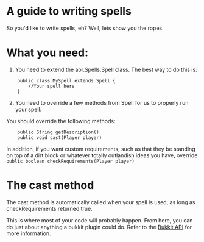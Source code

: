 A guide to writing spells
=========================

So you'd like to write spells, eh? Well, lets show you the ropes.

What you **need**:
==================

  1. You need to extend the aor.Spells.Spell class. The best way to do this is:
```import aor.Spells.Spell;
    public class MySpell extends Spell {
        //Your spell here
    }
```

  2. You need to override a few methods from Spell for us to properly run your spell:

  You should override the following methods:

```public String getName()
    public String getDescription()
    public void cast(Player player)
```
  In addition, if you want custom requirements, such as that they be standing on top of a dirt block or whatever totally outlandish ideas you have, override
  ```public boolean checkRequirements(Player player)```

The cast method
===============

The cast method is automatically called when your spell is used, as long as checkRequirements returned true.

This is where most of your code will probably happen. From here, you can do just about anything a bukkit plugin could do. Refer to the [Bukkit API](http://jd.bukkit.org) for more information.
